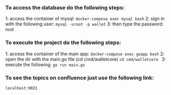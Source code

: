 ### To access the database do the following steps:

1: access the container of mysql:
`docker-compose exec mysql bash`
2: sign in with the following user:
`mysql -uroot -p wallet`
3: then type the password: root


### To execute the project do the following steps:
1: access the container of the main app:
`docker-compose exec goapp bash`
2: open the dir with the main.go file (cd cmd/walletcore)
`cd cmd/walletcore `
3: execute the following:
`go run main.go `


### To see the topics on confluence just use the following link:
`localhost:9021`
 
